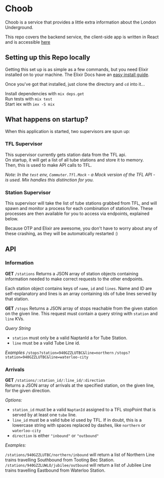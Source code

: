 # Choob
Choob is a service that provides a little extra information about the London Underground.  

This repo covers the backend service, the client-side app is written in React and is accessible [here](https://github.com/joshvince/commuter-web)

## Setting up this Repo locally
Getting this set up is as simple as a few commands, but you need Elixir installed
on to your machine. The Elixir Docs have an
[easy install guide](http://elixir-lang.org/install.html).

Once you've got that installed, just clone the directory and `cd` into it...  

Install dependencies with `mix deps.get`  
Run tests with `mix test`  
Start iex with `iex -S mix`  

## What happens on startup?
When this application is started, two supervisors are spun up:  

### TFL Supervisor
This supervisor currently gets station data from the TFL api.  
On startup, it will get a list of all tube stations and store it to memory.  
Then, this is used to make API calls to TFL.  

*Note: In the `test` env, `Commuter.Tfl.Mock` - a Mock version of the TFL API -
is used. Mix handles this distinction for you.*  

### Station Supervisor
This supervisor will take the list of tube stations grabbed from TFL, and will
spawn and monitor a process for each combination of station/line. These processes
are then available for you to access via endpoints, explained below.  

Because OTP and Elixir are awesome, you don't have to worry about any of these
crashing, as they will be automatically restarted :)

## API

### Information

**GET** `/stations`
Returns a JSON array of station objects containing information needed to make
correct requests to the other endpoints.  

Each station object contains keys of `name`, `id` and `lines`. Name and ID are
self-explanatory and lines is an array containing ids of tube lines served by
that station.  

**GET** `/stops`
Returns a JSON array of stops reachable from the given station on the given line.
This request must contain a query string with `station` and `line` KVs.  

*Query String*
- `station` must only be a valid NaptanId a for Tube Station.
- `line` must be a valid Tube Line id.

*Examples*
`/stops?station=940GZZLUTBC&line=northern`
`/stops?station=940GZZLUTBC&line=waterloo-city`

### Arrivals

**GET** `/stations/:station_id/:line_id/:direction`  
Returns a JSON array of arrivals at the specified station, on the given line, for
the given direction.  

*Options:*
- `station_id` must be a valid `NaptanId` assigned to a TFL stopPoint that is served
by at least one `tube` line.
- `line_id` must be a valid tube id used by TFL. If in doubt, this is a
lowercase string with spaces replaced by dashes, like `northern` or `waterloo-city`
- `direction` is either `"inbound"` or `"outbound"`  

*Examples:*   

`/stations/940GZZLUTBC/northern/inbound` will return a list of Northern Line
trains travelling Southbound from Tooting Bec Station.  
`/stations/940GZZLUWLO/jubilee/outbound` will return a list of Jubilee Line
trains travelling Eastbound from Waterloo Station.
